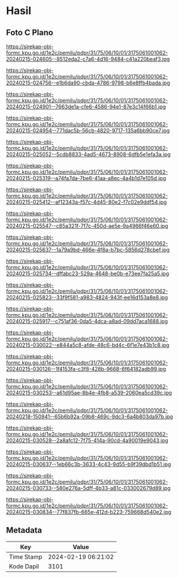 # Hasil

## Foto C Plano

https://sirekap-obj-formc.kpu.go.id/1e2c/pemilu/pdpr/31/75/06/10/01/3175061001062-20240215-024605--8512eda2-c7a6-4d16-9484-c41a220beaf3.jpg

https://sirekap-obj-formc.kpu.go.id/1e2c/pemilu/pdpr/31/75/06/10/01/3175061001062-20240215-024756--e1b6da90-cbda-4786-9798-b6e8ffb4bada.jpg

https://sirekap-obj-formc.kpu.go.id/1e2c/pemilu/pdpr/31/75/06/10/01/3175061001062-20240215-024901--7663de1a-cfe6-4586-94e1-87e3c14f66b1.jpg

https://sirekap-obj-formc.kpu.go.id/1e2c/pemilu/pdpr/31/75/06/10/01/3175061001062-20240215-024954--771dac5b-56cb-4820-9717-135a6bb90ce7.jpg

https://sirekap-obj-formc.kpu.go.id/1e2c/pemilu/pdpr/31/75/06/10/01/3175061001062-20240215-025052--5cdb8833-4ad5-4673-8908-6dfb5e1efa3a.jpg

https://sirekap-obj-formc.kpu.go.id/1e2c/pemilu/pdpr/31/75/06/10/01/3175061001062-20240215-025319--a74fa7da-7be6-41aa-a8ec-4a4b1d7e105d.jpg

https://sirekap-obj-formc.kpu.go.id/1e2c/pemilu/pdpr/31/75/06/10/01/3175061001062-20240215-025412--af12343a-f57c-4d45-80e2-f7c02e9ddf54.jpg

https://sirekap-obj-formc.kpu.go.id/1e2c/pemilu/pdpr/31/75/06/10/01/3175061001062-20240215-025547--c85a321f-7f7c-450d-ae5e-9a4966f46e60.jpg

https://sirekap-obj-formc.kpu.go.id/1e2c/pemilu/pdpr/31/75/06/10/01/3175061001062-20240215-025637--1a79a9bd-466e-4f8a-b7bc-5856d278cbef.jpg

https://sirekap-obj-formc.kpu.go.id/1e2c/pemilu/pdpr/31/75/06/10/01/3175061001062-20240215-025734--dffabc23-529a-4648-be0b-e73ee7fa25a5.jpg

https://sirekap-obj-formc.kpu.go.id/1e2c/pemilu/pdpr/31/75/06/10/01/3175061001062-20240215-025823--33f9f581-a983-4824-943f-ee16d153a8e8.jpg

https://sirekap-obj-formc.kpu.go.id/1e2c/pemilu/pdpr/31/75/06/10/01/3175061001062-20240215-025917--c751af36-0da5-4dca-a8ad-09dd7aca1688.jpg

https://sirekap-obj-formc.kpu.go.id/1e2c/pemilu/pdpr/31/75/06/10/01/3175061001062-20240215-030022--e844a5c8-afde-48c6-bd4c-6f1e7e43b1c8.jpg

https://sirekap-obj-formc.kpu.go.id/1e2c/pemilu/pdpr/31/75/06/10/01/3175061001062-20240215-030126--1f4153fa-c3f8-428b-9668-6f64182adb99.jpg

https://sirekap-obj-formc.kpu.go.id/1e2c/pemilu/pdpr/31/75/06/10/01/3175061001062-20240215-030253--a61d95ae-8b4e-4fb8-a539-2060ea5cd39c.jpg

https://sirekap-obj-formc.kpu.go.id/1e2c/pemilu/pdpr/31/75/06/10/01/3175061001062-20240218-150941--65b6b92a-09b8-469c-9dc3-6a4b803da97b.jpg

https://sirekap-obj-formc.kpu.go.id/1e2c/pemilu/pdpr/31/75/06/10/01/3175061001062-20240215-030528--2a8afc12-7f75-414a-90cd-4a90019e9043.jpg

https://sirekap-obj-formc.kpu.go.id/1e2c/pemilu/pdpr/31/75/06/10/01/3175061001062-20240215-030637--1eb66c3b-3633-4c43-9d55-b9f39dbd1b51.jpg

https://sirekap-obj-formc.kpu.go.id/1e2c/pemilu/pdpr/31/75/06/10/01/3175061001062-20240215-030733--580e276a-5dff-4b33-a81c-033002679d89.jpg

https://sirekap-obj-formc.kpu.go.id/1e2c/pemilu/pdpr/31/75/06/10/01/3175061001062-20240215-030834--77f837fb-665e-412d-b223-759668d540e2.jpg


## Metadata

| Key        | Value               |
| ---------- | ------------------- |
| Time Stamp | 2024-02-19 06:21:02 |
| Kode Dapil | 3101                |



